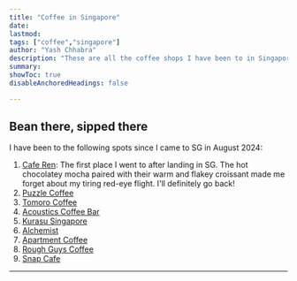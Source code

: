 ```yaml
---
title: "Coffee in Singapore" 
date:
lastmod:
tags: ["coffee","singapore"]
author: "Yash Chhabra"
description: "These are all the coffee shops I have been to in Singapore."
summary:
showToc: true
disableAnchoredHeadings: false

---
```


## Bean there, sipped there

I have been to the following spots since I came to SG in August 2024:

1. [Cafe Ren](https://www.instagram.com/caferen.sg/): The first place I went to after landing in SG. The hot chocolatey mocha paired with their warm and flakey croissant made me forget about my tiring red-eye flight. I'll definitely go back!
2. [Puzzle Coffee](https://www.instagram.com/thepuzzlecoffee/)
3. [Tomoro Coffee](https://www.instagram.com/tomorocoffee.sg/)
4. [Acoustics Coffee Bar](https://www.instagram.com/acousticscoffeebar/)
5. [Kurasu Singapore](https://www.instagram.com/kurasusg/)
6. [Alchemist](https://www.instagram.com/alchemist.sg/)
7. [Apartment Coffee](https://www.instagram.com/apartmentcoffee/)
8. [Rough Guys Coffee](https://www.instagram.com/roughguyscoffee/)
9. [Snap Cafe](https://www.instagram.com/snapcafe.sg/)

---
